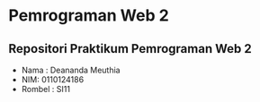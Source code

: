 # Pemrograman Web 2

## Repositori Praktikum Pemrograman Web 2

- Nama : Deananda Meuthia
- NIM: 0110124186
- Rombel : SI11
